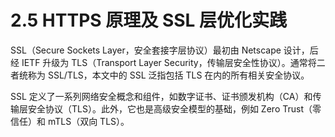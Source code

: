 # 2.5 HTTPS 原理及 SSL 层优化实践

SSL（Secure Sockets Layer，安全套接字层协议）最初由 Netscape 设计，后经 IETF 升级为 TLS（Transport Layer Security，传输层安全性协议）。通常将二者统称为 SSL/TLS，本文中的 SSL 泛指包括 TLS 在内的所有相关安全协议。

SSL 定义了一系列网络安全概念和组件，如数字证书、证书颁发机构（CA）和传输层安全协议（TLS）。此外，它也是高级安全模型的基础，例如 Zero Trust（零信任）和 mTLS（双向 TLS）。